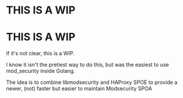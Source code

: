 # THIS IS A WIP
# THIS IS A WIP

If it's not clear, this is a WIP.

I know it isn't the pretiest way to do this, but was the easiest to use mod_security inside Golang.

The idea is to combine libmodsecurity and HAProxy SPOE to provide a newer, (not) faster but easier to maintain Modsecurity SPOA


